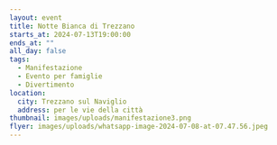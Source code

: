 ```yaml
---
layout: event
title: Notte Bianca di Trezzano
starts_at: 2024-07-13T19:00:00
ends_at: ""
all_day: false
tags:
  - Manifestazione
  - Evento per famiglie
  - Divertimento
location:
  city: Trezzano sul Naviglio
  address: per le vie della città
thumbnail: images/uploads/manifestazione3.png
flyer: images/uploads/whatsapp-image-2024-07-08-at-07.47.56.jpeg
---
```


